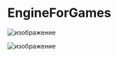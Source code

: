 # EngineForGames

![изображение](https://github.com/user-attachments/assets/12a521a4-eff9-4a45-ad9c-0677f22cbc58)

![изображение](https://github.com/user-attachments/assets/6bd29aa1-7970-4528-b586-230cafcd9366)
